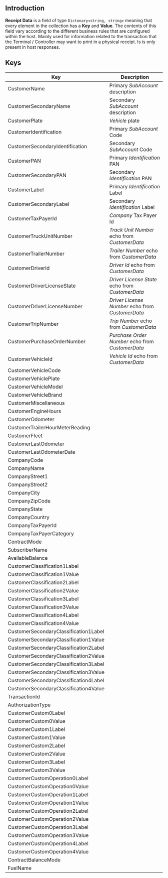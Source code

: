 ## Introduction

**Receipt Data** is a field of type `Dictonary<string, string>` meaning that every element in the collection has a **Key** and **Value**. The contents of this field vary according to the different business rules that are configured within the host. Mainly used for information related to the transaction that the Terminal / Controller may want to print in a physical receipt. Is is only present in host responses.

## Keys

| Key                                   | Description                                      |
| ------------------------------------- | ------------------------------------------------ |
| CustomerName                          | Primary *SubAccount* description                 |
| CustomerSecondaryName                 | Secondary *SubAccount* description               |
| CustomerPlate                         | *Vehicle* plate                                  |
| CustomerIdentification                | Primary *SubAccount* Code                        |
| CustomerSecondaryIdentification       | Secondary *SubAccount* Code                      |
| CustomerPAN                           | Primary *Identification* PAN                     |
| CustomerSecondaryPAN                  | Secondary *Identification* PAN                   |
| CustomerLabel                         | Primary *Identification* Label                   |
| CustomerSecondaryLabel                | Secondary *Identification* Label                 |
| CustomerTaxPayerId                    | *Company* Tax Payer Id                           |
| CustomerTruckUnitNumber               | *Track Unit Number* echo from *CustomerData*     |
| CustomerTrailerNumber                 | *Trailer Number* echo from *CustomerData*        |
| CustomerDriverId                      | *Driver Id* echo from *CustomerData*             |
| CustomerDriverLicenseState            | *Driver License State* echo from *CustomerData*  |
| CustomerDriverLicenseNumber           | *Driver License Number* echo from *CustomerData* |
| CustomerTripNumber                    | *Trip Number* echo from *CustomerData*           |
| CustomerPurchaseOrderNumber           | *Purchase Order Number* echo from *CustomerData* |
| CustomerVehicleId                     | *Vehicle Id* echo from *CustomerData*            |
| CustomerVehicleCode                   |                                                  |
| CustomerVehiclePlate                  |                                                  |
| CustomerVehicleModel                  |                                                  |
| CustomerVehicleBrand                  |                                                  |
| CustomerMiscellaneous                 |                                                  |
| CustomerEngineHours                   |                                                  |
| CustomerOdometer                      |                                                  |
| CustomerTrailerHourMeterReading       |                                                  |
| CustomerFleet                         |                                                  |
| CustomerLastOdometer                  |                                                  |
| CustomerLastOdometerDate              |                                                  |
| CompanyCode                           |                                                  |
| CompanyName                           |                                                  |
| CompanyStreet1                        |                                                  |
| CompanyStreet2                        |                                                  |
| CompanyCity                           |                                                  |
| CompanyZipCode                        |                                                  |
| CompanyState                          |                                                  |
| CompanyCountry                        |                                                  |
| CompanyTaxPayerId                     |                                                  |
| CompanyTaxPayerCategory               |                                                  |
| ContractMode                          |                                                  |
| SubscriberName                        |                                                  |
| AvailableBalance                      |                                                  |
| CustomerClassification1Label          |                                                  |
| CustomerClassification1Value          |                                                  |
| CustomerClassification2Label          |                                                  |
| CustomerClassification2Value          |                                                  |
| CustomerClassification3Label          |                                                  |
| CustomerClassification3Value          |                                                  |
| CustomerClassification4Label          |                                                  |
| CustomerClassification4Value          |                                                  |
| CustomerSecondaryClassification1Label |                                                  |
| CustomerSecondaryClassification1Value |                                                  |
| CustomerSecondaryClassification2Label |                                                  |
| CustomerSecondaryClassification2Value |                                                  |
| CustomerSecondaryClassification3Label |                                                  |
| CustomerSecondaryClassification3Value |                                                  |
| CustomerSecondaryClassification4Label |                                                  |
| CustomerSecondaryClassification4Value |                                                  |
| TransactionId                         |                                                  |
| AuthorizationType                     |                                                  |
| CustomerCustom0Label                  |                                                  |
| CustomerCustom0Value                  |                                                  |
| CustomerCustom1Label                  |                                                  |
| CustomerCustom1Value                  |                                                  |
| CustomerCustom2Label                  |                                                  |
| CustomerCustom2Value                  |                                                  |
| CustomerCustom3Label                  |                                                  |
| CustomerCustom3Value                  |                                                  |
| CustomerCustomOperation0Label         |                                                  |
| CustomerCustomOperation0Value         |                                                  |
| CustomerCustomOperation1Label         |                                                  |
| CustomerCustomOperation1Value         |                                                  |
| CustomerCustomOperation2Label         |                                                  |
| CustomerCustomOperation2Value         |                                                  |
| CustomerCustomOperation3Label         |                                                  |
| CustomerCustomOperation3Value         |                                                  |
| CustomerCustomOperation4Label         |                                                  |
| CustomerCustomOperation4Value         |                                                  |
| ContractBalanceMode                   |                                                  |
| FuelName                              |                                                  |